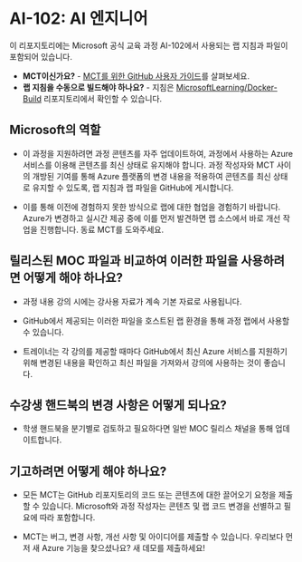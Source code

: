 # AI-102: AI 엔지니어

이 리포지토리에는 Microsoft 공식 교육 과정 AI-102에서 사용되는 랩 지침과 파일이 포함되어 있습니다.

- **MCT이신가요?** - [MCT를 위한 GitHub 사용자 가이드](https://microsoftlearning.github.io/MCT-User-Guide/)를 살펴보세요.
- **랩 지침을 수동으로 빌드해야 하나요?** - 지침은 [MicrosoftLearning/Docker-Build](https://github.com/MicrosoftLearning/Docker-Build) 리포지토리에서 확인할 수 있습니다.

## Microsoft의 역할

- 이 과정을 지원하려면 과정 콘텐츠를 자주 업데이트하여, 과정에서 사용하는 Azure 서비스를 이용해 콘텐츠를 최신 상태로 유지해야 합니다.  과정 작성자와 MCT 사이의 개방된 기여를 통해 Azure 플랫폼의 변경 내용을 적용하여 콘텐츠를 최신 상태로 유지할 수 있도록, 랩 지침과 랩 파일을 GitHub에 게시합니다.

- 이를 통해 이전에 경험하지 못한 방식으로 랩에 대한 협업을 경험하기 바랍니다. Azure가 변경하고 실시간 제공 중에 이를 먼저 발견하면 랩 소스에서 바로 개선 작업을 진행합니다.  동료 MCT를 도와주세요.

## 릴리스된 MOC 파일과 비교하여 이러한 파일을 사용하려면 어떻게 해야 하나요?

- 과정 내용 강의 시에는 강사용 자료가 계속 기본 자료로 사용됩니다.

- GitHub에서 제공되는 이러한 파일을 호스트된 랩 환경을 통해 과정 랩에서 사용할 수 있습니다.

- 트레이너는 각 강의를 제공할 때마다 GitHub에서 최신 Azure 서비스를 지원하기 위해 변경된 내용을 확인하고 최신 파일을 가져와서 강의에 사용하는 것이 좋습니다.

## 수강생 핸드북의 변경 사항은 어떻게 되나요?

- 학생 핸드북을 분기별로 검토하고 필요하다면 일반 MOC 릴리스 채널을 통해 업데이트합니다.

## 기고하려면 어떻게 해야 하나요?

- 모든 MCT는 GitHub 리포지토리의 코드 또는 콘텐츠에 대한 끌어오기 요청을 제출할 수 있습니다. Microsoft와 과정 작성자는 콘텐츠 및 랩 코드 변경을 선별하고 필요에 따라 포함합니다.

- MCT는 버그, 변경 사항, 개선 사항 및 아이디어를 제출할 수 있습니다.  우리보다 먼저 새 Azure 기능을 찾으셨나요?  새 데모를 제출하세요!

